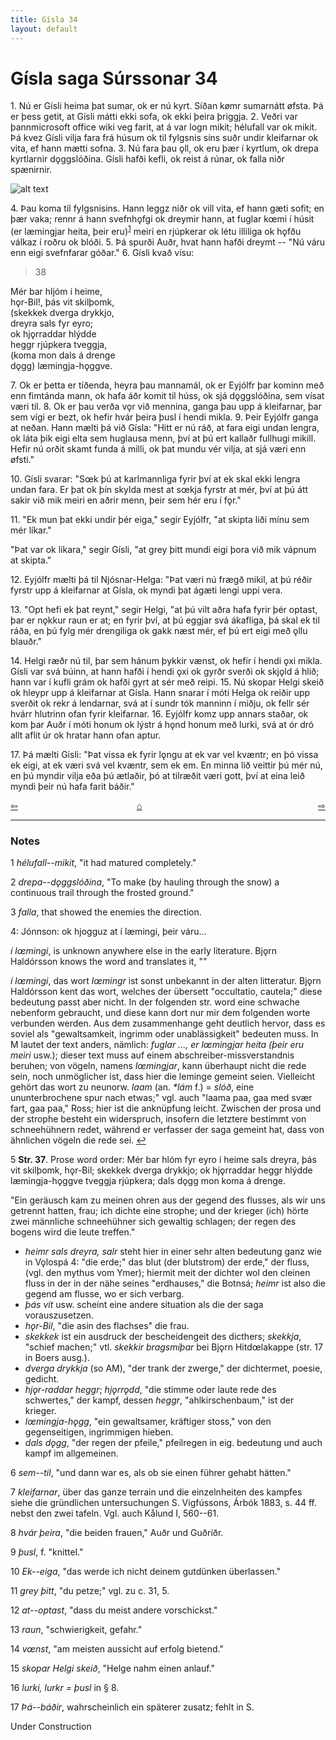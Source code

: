 ```yaml
---
title: Gísla 34
layout: default
---
```


# Gísla saga Súrssonar 34

1\. Nú er Gísli heima þat sumar, ok er nú kyrt. Síðan k&oslash;mr sumarnátt &oslash;fsta. Þá er þess getit, at Gísli mátti ekki sofa, ok ekki þeira þriggja. 2. Veðri var þannmicrosoft office wiki veg farit, at á var logn mikit; hélufall var ok mikit. Þá kvez Gísli vilja fara frá húsum ok til fylgsnis síns suðr undir kleifarnar ok vita, ef hann mætti sofna. 3. Nú fara þau &#x1EB;ll, ok eru þær í kyrtlum, ok drepa kyrtlarnir d&#x1EB;ggslóðina. Gísli hafði kefli, ok reist á rúnar, ok falla niðr spænirnir.

![alt text](https://upload.wikimedia.org/wikipedia/commons/a/ad/Gisle_med_Aud_och_Gudrid.jpg "Gisli with Aud and Gudrid")

4\. Þau koma til fylgsnisins. Hann leggz niðr ok vill vita, ef hann gæti sofit; en þær vaka; rennr á hann svefnh&#x1EB;fgi ok dreymir hann, at fuglar k&oelig;mi í húsit (er læmingjar heita, þeir eru)<sup id="a1">[1](#myfootnote1)</sup> meiri en rjúpkerar ok létu illiliga ok h&#x1EB;fðu válkaz í roðru ok blóði. 5. Þá spurði Auðr, hvat hann hafði dreymt -- "Nú váru enn eigi svefnfarar góðar." 6. Gísli kvað vísu:

   >38   
   >    
   Mér bar hljóm í heime,   
   h&#x1EB;r-Bil!, þás vit skilþomk,   
   (skekkek dverga drykkjo,   
   dreyra sals fyr eyro;   
   ok hj&#x1EB;rraddar hlýdde   
   heggr rjúpkera tveggja,   
   (koma mon dals á drenge   
   d&#x1EB;gg) læmingja-h&#x1EB;ggve.   

7\. Ok er þetta er tíðenda, heyra þau mannamál, ok er Eyjólfr þar kominn með enn fimtánda mann, ok hafa áðr komit til húss, ok sjá d&#x1EB;ggslóðina, sem vísat væri til. 8. Ok er þau verða v&#x1EB;r við mennina, ganga þau upp á kleifarnar, þar sem vígi er bezt, ok hefir hvár þeira þusl í hendi mikla. 9. Þeir Eyjólfr ganga at neðan. Hann mælti þá við Gísla: "Hitt er nú ráð, at fara eigi undan lengra, ok láta þik eigi elta sem huglausa menn, því at þú ert kallaðr fullhugi mikill. Hefir nú orðit skamt funda á milli, ok þat mundu vér vilja, at sjá væri enn &oslash;fsti."

10\. Gísli svarar: "S&oelig;k þú at karlmannliga fyrir því at ek skal ekki lengra undan fara. Er þat ok þín skylda mest at s&oelig;kja fyrstr at mér, því at þú átt sakir við mik meiri en aðrir menn, þeir sem hér eru í f&#x1EB;r."

11\. "Ek mun þat ekki undir þér eiga," segir Eyjólfr, "at skipta liði mínu sem mér líkar."

"Þat var ok líkara," segir Gísli, "at grey þitt mundi eigi þora við mik vápnum at skipta."

12\. Eyjólfr mælti þá til Njósnar-Helga: "Þat væri nú frægð mikil, at þú réðir fyrstr upp á kleifarnar at Gísla, ok myndi þat ágæti lengi uppi vera.

13\. "Opt hefi ek þat reynt," segir Helgi, "at þú vilt aðra hafa fyrir þér optast, þar er n&#x1EB;kkur raun er at; en fyrir því, at þú eggjar svá ákafliga, þá skal ek til ráða, en þú fylg mér drengiliga ok gakk næst mér, ef þú ert eigi með &#x1EB;llu blauðr."

14\. Helgi ræðr nú til, þar sem hánum þykkir vænst, ok hefir í hendi &#x1EB;xi mikla. Gísli var svá búinn, at hann hafði í hendi &#x1EB;xi ok gyrðr sverði ok skj&#x1EB;ld á hlið; hann var í kufli grám ok hafði gyrt at sér með reipi. 15. Nú skopar Helgi skeið ok hleypr upp á kleifarnar at Gísla. Hann snarar í móti Helga ok reiðir upp sverðit ok rekr á lendarnar, svá at í sundr tók manninn í miðju, ok fellr sér hvárr hlutrinn ofan fyrir kleifarnar. 16. Eyjólfr komz upp annars staðar, ok kom þar Auðr í móti honum ok lýstr á h&#x1EB;nd honum með lurki, svá at ór dró allt aflit úr ok hratar hann ofan aptur.

17\. Þá mælti Gísli: "Þat vissa ek fyrir l&#x1EB;ngu at ek var vel kvæntr; en þó vissa ek eigi, at ek væri svá vel kvæntr, sem ek em. En minna lið veittir þú mér nú, en þú myndir vilja eða þú ætlaðir, þó at tilræðit væri gott, því at eina leið myndi þeir nú hafa farit báðir."

<div style="float: left"><a href="http://rcblack.net/Gisla_saga/Gisla_33">⇦</a></div>
<div style="float: right"><a href="http://rcblack.net/Gisla_saga/Gisla_35">⇨</a></div>
<div style="margin: 0 auto; width: 100px;"><a href="http://rcblack.net/Gisla_saga/Gisla_home">&#8962;</a></div>

---

### Notes

1 _hélufall--mikit_, "it had matured completely."

2 _drepa--d&#x1EB;ggslóðina_, "To make (by hauling through the snow) a continuous trail through the frosted ground."

3 _falla_, that showed the enemies the direction.

<a name="myfootnote4" id="f4">4</a>:
Jónnson: ok hjogguz at í læmingi, þeir váru...   

_í l&oelig;mingi_, is unknown anywhere else in the early literature. Bj&#x1EB;rn Haldórsson knows the word and translates it, ""




_í l&oelig;mingi_, das wort _l&oelig;mingr_ ist sonst unbekannt in der alten litteratur. Bj&#x1EB;rn Haldórsson kent das wort, welches der übersett "occultatio, cautela;" diese bedeutung passt aber nicht. In der folgenden str. word eine schwache nebenform gebraucht, und diese kann dort nur mir dem folgenden worte verbunden werden. Aus dem zusammenhange geht deutlich hervor, dass es soviel als "gewaltsamkeit, ingrimm oder unablässigkeit" bedeuten muss. In M lautet der text anders, nämlich: _fuglar ..., er l&oelig;mingjar heita (þeir eru meiri_ usw.); dieser text muss auf einem abschreiber-missverstandnis beruhen; von vögeln, namens _l&oelig;mingjar_, kann überhaupt nicht die rede sein, noch unmöglicher ist, dass hier die leminge gemeint seien. Vielleicht gehört das wort zu neunorw. _laam_ (an. _*lám_ f.) = _slóð_, eine ununterbrochene spur nach etwas;" vgl. auch "laama paa, gaa med svær fart, gaa paa," Ross; hier ist die anknüpfung leicht. Zwischen der prosa und der strophe besteht ein widerspruch, insofern die letztere bestimmt von schneehühnern redet, während er verfasser der saga gemeint hat, dass von ähnlichen vögeln die rede sei.
[↩](#a4)

5 __Str. 37__. Prose word order: Mér bar hlóm fyr eyro í heime sals dreyra, þás vit skilþomk, h&#x1EB;r-Bil; skekkek dverga drykkjo; ok hj&#x1EB;rraddar heggr hlýdde læmingja-h&#x1EB;ggve tveggja rjúpkera; dals d&#x1EB;gg mon koma á drenge.

"Ein geräusch kam zu meinen ohren aus der gegend des flusses, als wir uns getrennt hatten, frau; ich dichte eine strophe; und der krieger (ich) hörte zwei männliche schneehühner sich gewaltig schlagen; der regen des bogens wird die leute treffen."

  * _heimr sals dreyra, salr_ steht hier in einer sehr alten bedeutung ganz wie in V&#x1EB;lospá 4: "die erde;" das blut (der blutstrom) der erde," der fluss, (vgl. den mythus vom Ymer); hiermit meit der dichter wol den cleinen fluss in der in der nähe seines "erdhauses," die Botnsá; _heimr_ ist also die gegend am flusse, wo er sich verbarg.
  * _þás vit_ usw. scheint eine andere situation als die der saga vorauszusetzen.
  * _h&#x1EB;r-Bil_, "die asin des flachses" die frau.
  * _skekkek_ ist ein ausdruck der bescheidengeit des dicthers; _skekkja_, "schief machen;" vtl. _skekkir bragsmíþar_ bei Bj&#x1EB;rn Hitd&oelig;lakappe (str. 17 in Boers ausg.).
  * _dverga drykkja_ (so AM), "der trank der zwerge," der dichtermet, poesie, gedicht.
  * _hj&#x1EB;r-raddar heggr_; _hj&#x1EB;rr&#x1EB;dd_, "die stimme oder laute rede des schwertes," der kampf, dessen _heggr_, "ahlkirschenbaum," ist der krieger.
  * _l&oelig;mingja-h&#x1EB;gg_, "ein gewaltsamer, kräftiger stoss," von den gegenseitigen, ingrimmigen hieben.
  * _dals d&#x1EB;gg_, "der regen der pfeile," pfeilregen in eig. bedeutung und auch kampf im allgemeinen.

6 _sem--til_, "und dann war es, als ob sie einen führer gehabt hätten."

7 _kleifarnar_, über das ganze terrain und die einzelnheiten des kampfes siehe die gründlichen untersuchungen S. Vigfússons, Árbók 1883, s. 44 ff. nebst den zwei tafeln. Vgl. auch Kålund I, 560--61.

8 _hvár þeira_, "die beiden frauen," Auðr und Guðríðr.

9 _þusl_, f. "knittel."

10 _Ek--eiga_, "das werde ich nicht deinem gutdünken überlassen."

11 _grey þitt_, "du petze;" vgl. zu c. 31, 5.

12 _at--optast_, "dass du meist andere vorschickst."

13 _raun_, "schwierigkeit, gefahr."

14 _v&oelig;nst_, "am meisten aussicht auf erfolg bietend."

15 _skopar Helgi skeið_, "Helge nahm einen anlauf."

16 _lurki, lurkr = þusl_ in &sect; 8.

17 _Þá--báðir_, wahrscheinlich ein späterer zusatz; fehlt in S.


Under Construction
